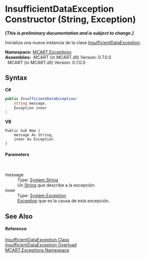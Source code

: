 # InsufficientDataException Constructor (String, Exception)
 _**\[This is preliminary documentation and is subject to change.\]**_

Inicializa una nueva instancia de la clase <a href="f00de887-dc7e-e9fb-cb08-3d2dd6319a15">InsufficientDataException</a>.

**Namespace:**&nbsp;<a href="36e6166c-cb29-ee06-1b8a-ebc61fae7b0a">MCART.Exceptions</a><br />**Assemblies:**&nbsp;&nbsp;MCART (in MCART.dll) Version: 0.7.0.0<br />&nbsp;&nbsp;MCART (in MCART.dll) Version: 0.7.0.0<br />

## Syntax

**C#**<br />
``` C#
public InsufficientDataException(
	string message,
	Exception inner
)
```

**VB**<br />
``` VB
Public Sub New ( 
	message As String,
	inner As Exception
)
```


#### Parameters
&nbsp;<dl><dt>message</dt><dd>Type: <a href="http://msdn2.microsoft.com/es-es/library/s1wwdcbf" target="_blank">System.String</a><br />Un <a href="http://msdn2.microsoft.com/es-es/library/s1wwdcbf" target="_blank">String</a> que describe a la excepción.</dd><dt>inner</dt><dd>Type: <a href="http://msdn2.microsoft.com/es-es/library/c18k6c59" target="_blank">System.Exception</a><br /><a href="http://msdn2.microsoft.com/es-es/library/c18k6c59" target="_blank">Exception</a> que es la causa de esta excepción.</dd></dl>

## See Also


#### Reference
<a href="f00de887-dc7e-e9fb-cb08-3d2dd6319a15">InsufficientDataException Class</a><br /><a href="43d53198-85db-e5cd-699c-8e9677187657">InsufficientDataException Overload</a><br /><a href="36e6166c-cb29-ee06-1b8a-ebc61fae7b0a">MCART.Exceptions Namespace</a><br />